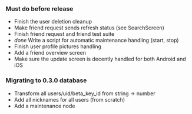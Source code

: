 ### Must do before release

- Finish the user deletion cleanup
- Make friend request sends refresh status (see SearchScreen)
- Finish friend request and friend test suite
- *done* Write a script for automatic maintenance handling (start, stop)
- Finish user profile pictures handling
- Add a friend overview screen
- Make sure the update screen is decently handled for both Android and iOS

### Migrating to 0.3.0 database

- Transform all users/uid/beta_key_id from string -> number
- Add all nicknames for all users (from scratch)
- Add a maintenance node